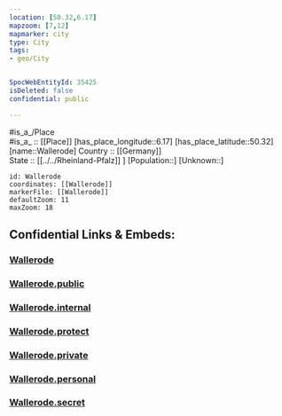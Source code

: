 ```yaml
---
location: [50.32,6.17] 
mapzoom: [7,12] 
mapmarker: city 
type: City
tags:
- geo/City


SpocWebEntityId: 35425
isDeleted: false
confidential: public

---
```

#is_a_/Place  
#is_a_ :: [[Place]] 
[has_place_longitude::6.17] 
[has_place_latitude::50.32] 
[name::Wallerode] 
Country :: [[Germany]]  
State :: [[../../Rheinland-Pfalz]] ] 
[Population::] 
[Unknown::] 


```leaflet
id: Wallerode
coordinates: [[Wallerode]] 
markerFile: [[Wallerode]] 
defaultZoom: 11 
maxZoom: 18
```


## Confidential Links & Embeds: 

### [Wallerode](/_Standards/Earth/Continent/Europe/Europe~West/Belgium/Regions~Belgium/Wallonie/counties~Wallonie/Liège/City/Wallerode.md) 

### [Wallerode.public](/_public/Earth/Continent/Europe/Europe~West/Belgium/Regions~Belgium/Wallonie/counties~Wallonie/Liège/City/Wallerode.public.md) 

### [Wallerode.internal](/_internal/Earth/Continent/Europe/Europe~West/Belgium/Regions~Belgium/Wallonie/counties~Wallonie/Liège/City/Wallerode.internal.md) 

### [Wallerode.protect](/_protect/Earth/Continent/Europe/Europe~West/Belgium/Regions~Belgium/Wallonie/counties~Wallonie/Liège/City/Wallerode.protect.md) 

### [Wallerode.private](/_private/Earth/Continent/Europe/Europe~West/Belgium/Regions~Belgium/Wallonie/counties~Wallonie/Liège/City/Wallerode.private.md) 

### [Wallerode.personal](/_personal/Earth/Continent/Europe/Europe~West/Belgium/Regions~Belgium/Wallonie/counties~Wallonie/Liège/City/Wallerode.personal.md) 

### [Wallerode.secret](/_secret/Earth/Continent/Europe/Europe~West/Belgium/Regions~Belgium/Wallonie/counties~Wallonie/Liège/City/Wallerode.secret.md)

